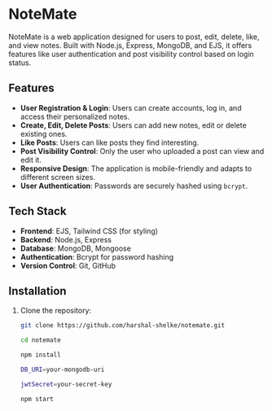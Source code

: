 # NoteMate

NoteMate is a web application designed for users to post, edit, delete, like, and view notes. Built with Node.js, Express, MongoDB, and EJS, it offers features like user authentication and post visibility control based on login status. 

## Features

- **User Registration & Login**: Users can create accounts, log in, and access their personalized notes.
- **Create, Edit, Delete Posts**: Users can add new notes, edit or delete existing ones.
- **Like Posts**: Users can like posts they find interesting.
- **Post Visibility Control**: Only the user who uploaded a post can view and edit it.
- **Responsive Design**: The application is mobile-friendly and adapts to different screen sizes.
- **User Authentication**: Passwords are securely hashed using `bcrypt`.

## Tech Stack

- **Frontend**: EJS, Tailwind CSS (for styling)
- **Backend**: Node.js, Express
- **Database**: MongoDB, Mongoose
- **Authentication**: Bcrypt for password hashing
- **Version Control**: Git, GitHub

## Installation

1. Clone the repository:

   ```bash
   git clone https://github.com/harshal-shelke/notemate.git

   cd notemate

   npm install

   DB_URI=your-mongodb-uri

   jwtSecret=your-secret-key

   npm start

